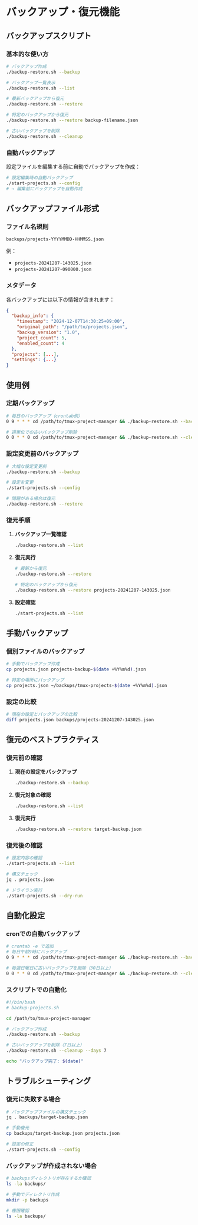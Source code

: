 # バックアップ・復元機能

## バックアップスクリプト

### 基本的な使い方

```bash
# バックアップ作成
./backup-restore.sh --backup

# バックアップ一覧表示
./backup-restore.sh --list

# 最新バックアップから復元
./backup-restore.sh --restore

# 特定のバックアップから復元
./backup-restore.sh --restore backup-filename.json

# 古いバックアップを削除
./backup-restore.sh --cleanup
```

### 自動バックアップ

設定ファイルを編集する前に自動でバックアップを作成：

```bash
# 設定編集時の自動バックアップ
./start-projects.sh --config
# → 編集前にバックアップを自動作成
```

## バックアップファイル形式

### ファイル名規則

```
backups/projects-YYYYMMDD-HHMMSS.json
```

例：
- `projects-20241207-143025.json`
- `projects-20241207-090000.json`

### メタデータ

各バックアップには以下の情報が含まれます：

```json
{
  "backup_info": {
    "timestamp": "2024-12-07T14:30:25+09:00",
    "original_path": "/path/to/projects.json",
    "backup_version": "1.0",
    "project_count": 5,
    "enabled_count": 4
  },
  "projects": [...],
  "settings": {...}
}
```

## 使用例

### 定期バックアップ

```bash
# 毎日のバックアップ（crontab例）
0 9 * * * cd /path/to/tmux-project-manager && ./backup-restore.sh --backup

# 週単位での古いバックアップ削除
0 0 * * 0 cd /path/to/tmux-project-manager && ./backup-restore.sh --cleanup
```

### 設定変更前のバックアップ

```bash
# 大幅な設定変更前
./backup-restore.sh --backup

# 設定を変更
./start-projects.sh --config

# 問題がある場合は復元
./backup-restore.sh --restore
```

### 復元手順

1. **バックアップ一覧確認**
   ```bash
   ./backup-restore.sh --list
   ```

2. **復元実行**
   ```bash
   # 最新から復元
   ./backup-restore.sh --restore
   
   # 特定のバックアップから復元
   ./backup-restore.sh --restore projects-20241207-143025.json
   ```

3. **設定確認**
   ```bash
   ./start-projects.sh --list
   ```

## 手動バックアップ

### 個別ファイルのバックアップ

```bash
# 手動でバックアップ作成
cp projects.json projects-backup-$(date +%Y%m%d).json

# 特定の場所にバックアップ
cp projects.json ~/backups/tmux-projects-$(date +%Y%m%d).json
```

### 設定の比較

```bash
# 現在の設定とバックアップの比較
diff projects.json backups/projects-20241207-143025.json
```

## 復元のベストプラクティス

### 復元前の確認

1. **現在の設定をバックアップ**
   ```bash
   ./backup-restore.sh --backup
   ```

2. **復元対象の確認**
   ```bash
   ./backup-restore.sh --list
   ```

3. **復元実行**
   ```bash
   ./backup-restore.sh --restore target-backup.json
   ```

### 復元後の確認

```bash
# 設定内容の確認
./start-projects.sh --list

# 構文チェック
jq . projects.json

# ドライラン実行
./start-projects.sh --dry-run
```

## 自動化設定

### cronでの自動バックアップ

```bash
# crontab -e で追加
# 毎日午前9時にバックアップ
0 9 * * * cd /path/to/tmux-project-manager && ./backup-restore.sh --backup >/dev/null 2>&1

# 毎週日曜日に古いバックアップを削除（30日以上）
0 0 * * 0 cd /path/to/tmux-project-manager && ./backup-restore.sh --cleanup --days 30 >/dev/null 2>&1
```

### スクリプトでの自動化

```bash
#!/bin/bash
# backup-projects.sh

cd /path/to/tmux-project-manager

# バックアップ作成
./backup-restore.sh --backup

# 古いバックアップを削除（7日以上）
./backup-restore.sh --cleanup --days 7

echo "バックアップ完了: $(date)"
```

## トラブルシューティング

### 復元に失敗する場合

```bash
# バックアップファイルの構文チェック
jq . backups/target-backup.json

# 手動復元
cp backups/target-backup.json projects.json

# 設定の修正
./start-projects.sh --config
```

### バックアップが作成されない場合

```bash
# backupsディレクトリが存在するか確認
ls -la backups/

# 手動でディレクトリ作成
mkdir -p backups

# 権限確認
ls -la backups/
```